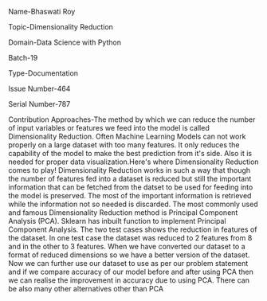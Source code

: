 Name-Bhaswati Roy

Topic-Dimensionality Reduction

Domain-Data Science with Python

Batch-19

Type-Documentation

Issue Number-464

Serial Number-787

Contribution Approaches-The method by which we can reduce the number of input variables or features we feed into the model is called Dimensionality Reduction. Often Machine Learning Models can not work properly on a large dataset with too many features. It only reduces the capability of the model to make the best prediction from it's side. Also it is needed for proper data visualization.Here's where Dimensionality Reduction comes to play! Dimensionality Reduction works in such a way that though the number of features fed into a dataset is reduced but still the important information that can be fetched from the datset to be used for feeding into the model is preserved. The most of the important information is retrieved while the information not so needed is discarded. The most commonly used and famous Dimensionality Reduction method is Principal Component Analysis (PCA). Sklearn has inbuilt function to implement Principal Component Analysis. The two test cases shows the reduction in features of the dataset. In one test case the dataset was reduced to 2 features from 8 and in the other to 3 features. When we have converted our dataset to a format of reduced dimensions so we have a better version of the dataset. Now we can further use our dataset to use as per our problem statement and if we compare accuracy of our model before and after using PCA then we can realise the improvement in accuracy due to using PCA. There can be also many other alternatives other than PCA
